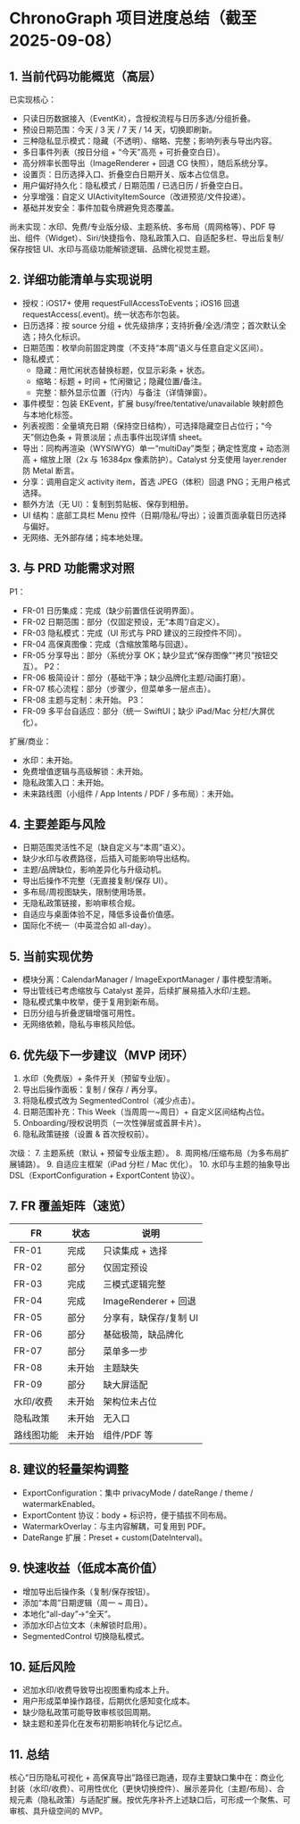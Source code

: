 # ChronoGraph 项目进度总结（截至 2025-09-08）

## 1. 当前代码功能概览（高层）
已实现核心：
- 只读日历数据接入（EventKit），含授权流程与日历多选/分组折叠。
- 预设日期范围：今天 / 3 天 / 7 天 / 14 天，切换即刷新。
- 三种隐私显示模式：隐藏（不透明）、缩略、完整；影响列表与导出内容。
- 多日事件列表（按日分组 + “今天”高亮 + 可折叠空白日）。
- 高分辨率长图导出（ImageRenderer + 回退 CG 快照），随后系统分享。
- 设置页：日历选择入口、折叠空白日期开关、版本占位信息。
- 用户偏好持久化：隐私模式 / 日期范围 / 已选日历 / 折叠空白日。
- 分享增强：自定义 UIActivityItemSource（改进预览/文件投递）。
- 基础并发安全：事件加载令牌避免竞态覆盖。

尚未实现：水印、免费/专业版分级、主题系统、多布局（周网格等）、PDF 导出、组件（Widget）、Siri/快捷指令、隐私政策入口、自适配多栏、导出后复制/保存按钮 UI、水印与高级功能解锁逻辑、品牌化视觉主题。

## 2. 详细功能清单与实现说明
- 授权：iOS17+ 使用 requestFullAccessToEvents；iOS16 回退 requestAccess(.event)。统一状态布尔包装。
- 日历选择：按 source 分组 + 优先级排序；支持折叠/全选/清空；首次默认全选；持久化标识。
- 日期范围：枚举向前固定跨度（不支持“本周”语义与任意自定义区间）。
- 隐私模式：
  - 隐藏：用忙闲状态替换标题，仅显示彩条 + 状态。
  - 缩略：标题 + 时间 + 忙闲徽记；隐藏位置/备注。
  - 完整：额外显示位置（行内）与备注（详情弹窗）。
- 事件模型：包装 EKEvent，扩展 busy/free/tentative/unavailable 映射颜色与本地化标签。
- 列表视图：全量填充日期（保持空日结构），可选择隐藏空日占位行；“今天”侧边色条 + 背景淡层；点击事件出现详情 sheet。
- 导出：同构再渲染（WYSIWYG）单一“multiDay”类型；确定性宽度 + 动态测高 + 缩放上限（2x 与 16384px 像素防护）。Catalyst 分支使用 layer.render 防 Metal 断言。
- 分享：调用自定义 activity item，首选 JPEG（体积）回退 PNG；无用户格式选择。
- 额外方法（无 UI）：复制到剪贴板、保存到相册。
- UI 结构：底部工具栏 Menu 控件（日期/隐私/导出）；设置页面承载日历选择与偏好。
- 无网络、无外部存储；纯本地处理。

## 3. 与 PRD 功能需求对照
P1：
- FR-01 日历集成：完成（缺少前置信任说明界面）。
- FR-02 日期范围：部分（仅固定预设，无“本周”/自定义）。
- FR-03 隐私模式：完成（UI 形式与 PRD 建议的三段控件不同）。
- FR-04 高保真图像：完成（含缩放策略与回退）。
- FR-05 分享导出：部分（系统分享 OK；缺少显式“保存图像”“拷贝”按钮交互）。
P2：
- FR-06 极简设计：部分（基础干净；缺少品牌化主题/动画打磨）。
- FR-07 核心流程：部分（步骤少，但菜单多一层点击）。
- FR-08 主题与定制：未开始。
P3：
- FR-09 多平台自适应：部分（统一 SwiftUI；缺少 iPad/Mac 分栏/大屏优化）。

扩展/商业：
- 水印：未开始。
- 免费增值逻辑与高级解锁：未开始。
- 隐私政策入口：未开始。
- 未来路线图（小组件 / App Intents / PDF / 多布局）：未开始。

## 4. 主要差距与风险
- 日期范围灵活性不足（缺自定义与“本周”语义）。
- 缺少水印与收费路径，后插入可能影响导出结构。
- 主题/品牌缺位，影响差异化与升级动机。
- 导出后操作不完整（无直接复制/保存 UI）。
- 多布局/周视图缺失，限制使用场景。
- 无隐私政策链接，影响审核合规。
- 自适应与桌面体验不足，降低多设备价值感。
- 国际化不统一（中英混合如 all-day）。

## 5. 当前实现优势
- 模块分离：CalendarManager / ImageExportManager / 事件模型清晰。
- 导出管线已考虑缩放与 Catalyst 差异，后续扩展易插入水印/主题。
- 隐私模式集中枚举，便于复用到新布局。
- 日历分组与折叠逻辑增强可用性。
- 无网络依赖，隐私与审核风险低。

## 6. 优先级下一步建议（MVP 闭环）
1. 水印（免费版）+ 条件开关（预留专业版）。
2. 导出后操作面板：复制 / 保存 / 再分享。
3. 将隐私模式改为 SegmentedControl（减少点击）。
4. 日期范围补充：This Week（当周周一~周日）+ 自定义区间结构占位。
5. Onboarding/授权说明页（一次性弹层或首屏卡片）。
6. 隐私政策链接（设置 & 首次授权前）。

次级：
7. 主题系统（默认 + 预留专业版主题）。
8. 周网格/压缩布局（为多布局扩展铺路）。
9. 自适应主框架（iPad 分栏 / Mac 优化）。
10. 水印与主题的抽象导出 DSL（ExportConfiguration + ExportContent 协议）。

## 7. FR 覆盖矩阵（速览）
| FR | 状态 | 说明 |
|----|------|------|
| FR-01 | 完成 | 只读集成 + 选择 |
| FR-02 | 部分 | 仅固定预设 |
| FR-03 | 完成 | 三模式逻辑完整 |
| FR-04 | 完成 | ImageRenderer + 回退 |
| FR-05 | 部分 | 分享有，缺保存/复制 UI |
| FR-06 | 部分 | 基础极简，缺品牌化 |
| FR-07 | 部分 | 菜单多一步 |
| FR-08 | 未开始 | 主题缺失 |
| FR-09 | 部分 | 缺大屏适配 |
| 水印/收费 | 未开始 | 架构位未占位 |
| 隐私政策 | 未开始 | 无入口 |
| 路线图功能 | 未开始 | 组件/PDF 等 |

## 8. 建议的轻量架构调整
- ExportConfiguration：集中 privacyMode / dateRange / theme / watermarkEnabled。
- ExportContent 协议：body + 标识符，便于插拔不同布局。
- WatermarkOverlay：与主内容解耦，可复用到 PDF。
- DateRange 扩展：Preset + custom(DateInterval)。

## 9. 快速收益（低成本高价值）
- 增加导出后操作条（复制/保存按钮）。
- 添加“本周”日期逻辑（周一 ~ 周日）。
- 本地化“all-day”→“全天”。
- 添加水印占位文本（未解锁时启用）。
- SegmentedControl 切换隐私模式。

## 10. 延后风险
- 迟加水印/收费导致导出视图重构成本上升。
- 用户形成菜单操作路径，后期优化感知变化成本。
- 缺少隐私政策可能导致审核驳回周期。
- 缺主题和差异化在发布初期影响转化与记忆点。

## 11. 总结
核心“日历隐私可视化 + 高保真导出”路径已跑通，现存主要缺口集中在：商业化封装（水印/收费）、可用性优化（更快切换控件）、展示差异化（主题/布局）、合规元素（隐私政策）与适配扩展。按优先序补齐上述缺口后，可形成一个聚焦、可审核、具升级空间的 MVP。
